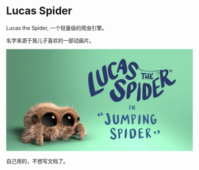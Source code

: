 # Lucas Spider

Lucas the Spider, 一个轻量级的爬虫引擎。

名字来源于我儿子喜欢的一部动画片。

![Lucas the Spider](https://github.com/zhyea/lucas-spider/blob/main/doc/icon.jpg?raw=true "Lucas the Spider")

自己用的，不想写文档了。

